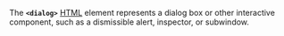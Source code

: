 The **`<dialog>`** [HTML](https://developer.mozilla.org/en-US/docs/Web/HTML) element represents a dialog box or other interactive component, such as a dismissible alert, inspector, or subwindow.
